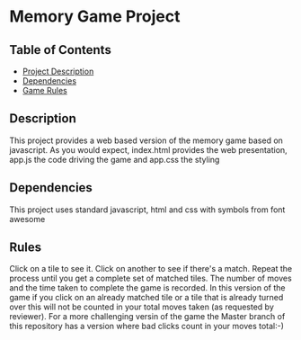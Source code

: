 # Memory Game Project

## Table of Contents

* [Project Description](#Description)
* [Dependencies](#Dependencies)
* [Game Rules](#Rules)

## Description

This project provides a web based version of the memory game based on javascript. As you would expect,
index.html provides the web presentation, app.js the code driving the game and app.css the styling

## Dependencies

This project uses standard javascript, html and css with symbols from font awesome

## Rules

Click on a tile to see it. Click on another to see if there's a match. Repeat the process until you get a
complete set of matched tiles.
The number of moves and the time taken to complete the game is recorded. In this version of the game if you click on an 
already matched tile or a tile that is already turned over this will not be counted in your total moves taken (as requested by reviewer).
For a more challenging versin of the game the Master branch of this repository has a version where bad clicks count in your moves total:-)
